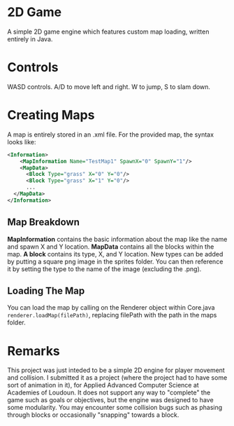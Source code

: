 # 2D Game
A simple 2D game engine which features custom map loading, written entirely in Java.
# Controls
WASD controls. A/D to move left and right. W to jump, S to slam down.
# Creating Maps
A map is entirely stored in an .xml file. For the provided map, the syntax looks like:
```xml
<Information>
    <MapInformation Name="TestMap1" SpawnX="0" SpawnY="1"/>
    <MapData>
      <Block Type="grass" X="0" Y="0"/>
      <Block Type="grass" X="1" Y="0"/>
      ...
  </MapData>
</Information>
```
## Map Breakdown
**MapInformation** contains the basic information about the map like the name and spawn X and Y location.
**MapData** contains all the blocks within the map.
**A block** contains its type, X, and Y location. New types can be added by putting a square png image in the sprites folder. You can then reference it by setting the type to the name of the image (excluding the .png).
## Loading The Map
You can load the map by calling on the Renderer object within Core.java ``renderer.loadMap(filePath)``, replacing filePath with the path in the maps folder.
# Remarks
This project was just inteded to be a simple 2D engine for player movement and collision. I submitted it as a project (where the project had to have some sort of animation in it), for Applied Advanced Computer Science at Academies of Loudoun. It does not support any way to "complete" the game such as goals or objectives, but the engine was designed to have some modularity. You may encounter some collision bugs such as phasing through blocks or occasionally "snapping" towards a block.
